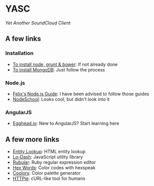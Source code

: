 # YASC

*Yet Another SoundCloud Client*

## A few links

### Installation

- [To install node, grunt & bower][1]: If not already done
- [To install MongoDB][2]: Just follow the process

[1]: https://github.com/ygotthilf/web-jobboard/blob/master/README.md
[2]: http://docs.mongodb.org/manual/installation/

### Node.js

- [Felix's Node.js Guide][10]: I have been advised to follow those guides
- [NodeSchool][11]: Looks cool, but didn't look into it

[10]: http://nodeguide.com/
[11]: http://nodeschool.io/

### AngularJS

- [Egghead.io][20]: New to AngularJS? Start learning here

[20]: https://egghead.io/articles/new-to-angularjs-start-learning-here

## A few more links

- [Entity Lookup][30]: HTML entity lookup
- [Lo-Dash][31]: JavaScript utility library
- [Rubular][32]: Ruby regular expression editor
- [Hex Words][33]: Color codes with hexspeak
- [Coolors][34]: Color palette generator
- [HTTPie][35]: cURL-like tool for humans

[30]: http://entity-lookup.leftlogic.com/
[31]: https://lodash.com/
[32]: http://rubular.com/
[33]: http://hexwords.info/
[34]: http://coolors.co/ad7a99-b2cede-8cdfd6-6dc0d5-5a716a
[35]: https://github.com/jakubroztocil/httpie

